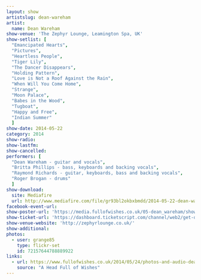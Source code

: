 ```yaml
---
layout: show
artistslug: dean-wareham
artist:
  name: Dean Wareham
show-venue: 'The Zephyr Lounge, Leamington Spa, UK'
show-setlist: [
  "Emancipated Hearts",
  "Pictures",
  "Heartless People",
  "Tiger Lily",
  "The Dancer Disappears",
  "Holding Pattern",
  "Love is Not a Roof Against the Rain",
  "When Will You Come Home",
  "Strange",
  "Moon Palace",
  "Babes in the Wood",
  "Tugboat",
  "Happy and Free",
  "Indian Summer"
  ]
show-date: 2014-05-22
category: 2014
show-radio:
show-lastfm:
show-cancelled:
performers: [
  "Dean Wareham - guitar and vocals",
  "Britta Phillips - bass, keyboards and backing vocals",
  "Raymond Richards - guitar, keyboards, bass and backing vocals",
  "Roger Brogan - drums"
  ]
show-download:
  site: Mediafire
  url: http://www.mediafire.com/file/gr93bl2okbxbmdd/2014-05-22-dean-wareham-leamington-spa-uk.zip/file
facebook-event-url:
show-poster-url: 'https://media.fullofwishes.co.uk/05-dean_wareham/show_assets/2014-05-22/2014-05-22-dean-wareham.jpg'
show-ticket-url: 'https://dashboard.ticketscript.com/channel/web2/get-dates/rid/VHCHB5LE/eid/200621/language/en/format/html'
show-venue-website: 'http://zephyrlounge.co.uk/'
show-additional:
photos:
  - user: grange85
    type: flickr-set
    id: 72157644788889922
links:
  - url: https://www.fullofwishes.co.uk/2014/05/24/photos-and-audio-dean-wareham-in-leamington-spa-22nd-may-2014/
    source: "A Head Full of Wishes"
---
```

